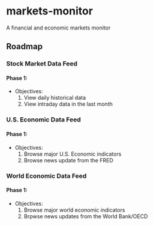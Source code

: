 # markets-monitor

A financial and economic markets monitor

## Roadmap 

### Stock Market Data Feed 

#### Phase 1:

- Objectives:
    1. View daily historical data
    2. View intraday data in the last month

### U.S. Economic Data Feed

#### Phase 1:

- Objectives:
    1. Browse major U.S. Economic indicators
    2. Browse news update from the FRED

### World Economic Data Feed

#### Phase 1:

- Objectives:
    1. Browse major world economic indicators
    2. Brpwse news updates from the World Bank/OECD